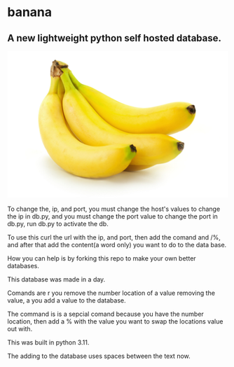 # banana
<h2>A new lightweight python self hosted database.</h2>
<img src="istock-162487071.jpg"></img>
<p>To change the, ip, and port, you must change the host's values to change the ip in db.py, and you must change the port value to change the port in db.py, run db.py to activate the db.</p>
<p>To use this curl the url with the ip, and port, then add the comand and /%, and after that add the content(a word only) you want to do to the data base.</p>
<p>How you can help is by forking this repo to make your own better databases.</p>
<p>This database was made in a day.</p>
<p>Comands are r you remove the number location of a value removing the value, a you add a value to the database.</p>
<p>The command is is a sepcial comand because you have the number location, then add a % with the value you want to swap the locations value out with.</p>
<p>This was built in python 3.11.</p>
<p>The adding to the database uses spaces between the text now.</p>
